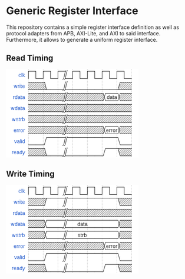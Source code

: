 # Generic Register Interface

This repository contains a simple register interface definition as well as protocol adapters from APB, AXI-Lite, and AXI to said interface. Furthermore, it allows to generate a uniform register interface.

## Read Timing

![Read Timing](docs/timing_read.png)

## Write Timing

![Write Timing](docs/timing_write.png)